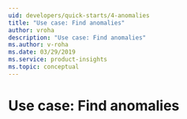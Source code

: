 ```yaml
---
uid: developers/quick-starts/4-anomalies
title: "Use case: Find anomalies"
author: vroha
description: "Use case: Find anomalies"
ms.author: v-roha
ms.date: 03/29/2019
ms.service: product-insights
ms.topic: conceptual
---
```


# Use case: Find anomalies
